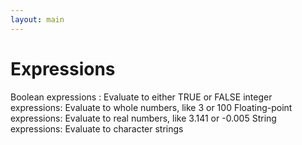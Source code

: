 ```yaml
---
layout: main
---
```


# Expressions

Boolean expressions : Evaluate to either TRUE or FALSE
integer expressions: Evaluate to whole numbers, like 3 or 100
Floating-point expressions: Evaluate to real numbers, like 3.141 or -0.005
String expressions: Evaluate to character strings
